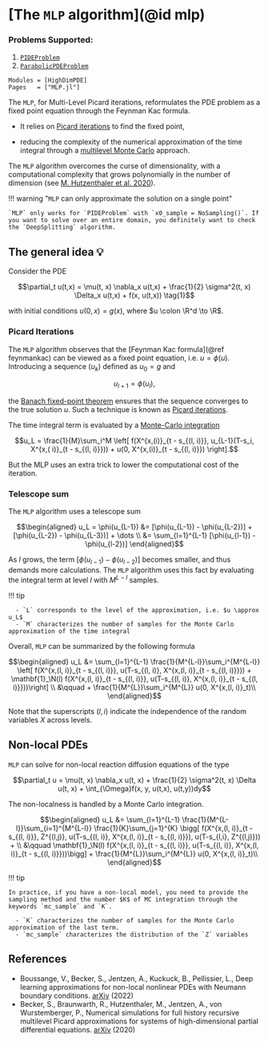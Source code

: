 # [The `MLP` algorithm](@id mlp)

### Problems Supported:

 1. [`PIDEProblem`](@ref)
 2. [`ParabolicPDEProblem`](@ref)

```@autodocs
Modules = [HighDimPDE]
Pages   = ["MLP.jl"]
```

The `MLP`, for Multi-Level Picard iterations, reformulates the PDE problem as a fixed point equation through the Feynman Kac formula.

  - It relies on [Picard iterations](https://en.wikipedia.org/wiki/Picard%E2%80%93Lindel%C3%B6f_theorem) to find the fixed point,

  - reducing the complexity of the numerical approximation of the time integral through a [multilevel Monte Carlo](https://en.wikipedia.org/wiki/Multilevel_Monte_Carlo_method) approach.

The `MLP` algorithm overcomes the curse of dimensionality, with a computational complexity that grows polynomially in the number of dimension (see [M. Hutzenthaler et al. 2020](https://arxiv.org/abs/1807.01212v3)).

!!! warning "`MLP` can only approximate the solution on a single point"
    
    `MLP` only works for `PIDEProblem` with `x0_sample = NoSampling()`. If you want to solve over an entire domain, you definitely want to check the `DeepSplitting` algorithm.

## The general idea 💡

Consider the PDE

```math
\partial_t u(t,x) = \mu(t, x) \nabla_x u(t,x) + \frac{1}{2} \sigma^2(t, x) \Delta_x u(t,x) + f(x, u(t,x)) \tag{1}
```

with initial conditions $u(0, x) = g(x)$, where $u \colon \R^d \to \R$.

### Picard Iterations

The `MLP` algorithm observes that the [Feynman Kac formula](@ref feynmankac) can be viewed as a fixed point equation, i.e. $u = \phi(u)$. Introducing a sequence $(u_k)$ defined as $u_0 = g$ and

```math
u_{l+1} = \phi(u_l),
```

the [Banach fixed-point theorem](https://en.wikipedia.org/wiki/Banach_fixed-point_theorem) ensures that the sequence converges to the true solution $u$. Such a technique is known as [Picard iterations](https://en.wikipedia.org/wiki/Picard%E2%80%93Lindel%C3%B6f_theorem).

The time integral term is evaluated by a [Monte-Carlo integration](https://en.wikipedia.org/wiki/Monte_Carlo_integration)

```math
u_L  = \frac{1}{M}\sum_i^M \left[ f(X^{x,(i)}_{t - s_{(l, i)}}, u_{L-1}(T-s_i, X^{x,( i)}_{t - s_{(l, i)}})) + u(0, X^{x,(i)}_{t - s_{(l, i)}}) \right].
```

But the MLP uses an extra trick to lower the computational cost of the iteration.

### Telescope sum

The `MLP` algorithm uses a telescope sum

```math
\begin{aligned}
u_L = \phi(u_{L-1}) &= [\phi(u_{L-1}) - \phi(u_{L-2})] + [\phi(u_{L-2}) - \phi(u_{L-3})] + \dots \\
&= \sum_{l=1}^{L-1} [\phi(u_{l-1}) - \phi(u_{l-2})]
\end{aligned}
```

As $l$ grows, the term $[\phi(u_{l-1}) - \phi(u_{l-2})]$ becomes smaller, and thus demands more calculations. The `MLP` algorithm uses this fact by evaluating the integral term at level $l$ with $M^{L-l}$ samples.

!!! tip
    
      - `L` corresponds to the level of the approximation, i.e. $u \approx u_L$
      - `M` characterizes the number of samples for the Monte Carlo approximation of the time integral

Overall, `MLP` can be summarized by the following formula

```math
\begin{aligned}
u_L &= \sum_{l=1}^{L-1} \frac{1}{M^{L-l}}\sum_i^{M^{L-l}} \left[ f(X^{x,(l, i)}_{t - s_{(l, i)}}, u(T-s_{(l, i)}, X^{x,(l, i)}_{t - s_{(l, i)}})) + \mathbf{1}_\N(l) f(X^{x,(l, i)}_{t - s_{(l, i)}}, u(T-s_{(l, i)}, X^{x,(l, i)}_{t - s_{(l, i)}}))\right]
\\
&\qquad + \frac{1}{M^{L}}\sum_i^{M^{L}} u(0, X^{x,(l, i)}_t)\\
\end{aligned}
```

Note that the superscripts $(l, i)$ indicate the independence of the random variables $X$ across levels.

## Non-local PDEs

`MLP` can solve for non-local reaction diffusion equations of the type

```math
\partial_t u = \mu(t, x) \nabla_x u(t, x) + \frac{1}{2} \sigma^2(t, x) \Delta u(t, x) + \int_{\Omega}f(x, y, u(t,x), u(t,y))dy
```

The non-localness is handled by a Monte Carlo integration.

```math
\begin{aligned}
u_L &= \sum_{l=1}^{L-1} \frac{1}{M^{L-l}}\sum_{i=1}^{M^{L-l}} \frac{1}{K}\sum_{j=1}^{K}  \bigg[ f(X^{x,(l, i)}_{t - s_{(l, i)}}, Z^{(l,j)}, u(T-s_{(l, i)}, X^{x,(l, i)}_{t - s_{(l, i)}}), u(T-s_{l,i}, Z^{(l,j)})) + \\
&\qquad 
\mathbf{1}_\N(l) f(X^{x,(l, i)}_{t - s_{(l, i)}}, u(T-s_{(l, i)}, X^{x,(l, i)}_{t - s_{(l, i)}}))\bigg] + \frac{1}{M^{L}}\sum_i^{M^{L}} u(0, X^{x,(l, i)}_t)\\
\end{aligned}
```

!!! tip
    
    In practice, if you have a non-local model, you need to provide the sampling method and the number $K$ of MC integration through the keywords `mc_sample` and `K`.
    
      - `K` characterizes the number of samples for the Monte Carlo approximation of the last term.
      - `mc_sample` characterizes the distribution of the `Z` variables

## References

  - Boussange, V., Becker, S., Jentzen, A., Kuckuck, B., Pellissier, L., Deep learning approximations for non-local nonlinear PDEs with Neumann boundary conditions. [arXiv](https://arxiv.org/abs/2205.03672) (2022)
  - Becker, S., Braunwarth, R., Hutzenthaler, M., Jentzen, A., von Wurstemberger, P., Numerical simulations for full history recursive multilevel Picard approximations for systems of high-dimensional partial differential equations. [arXiv](https://arxiv.org/abs/2005.10206) (2020)
